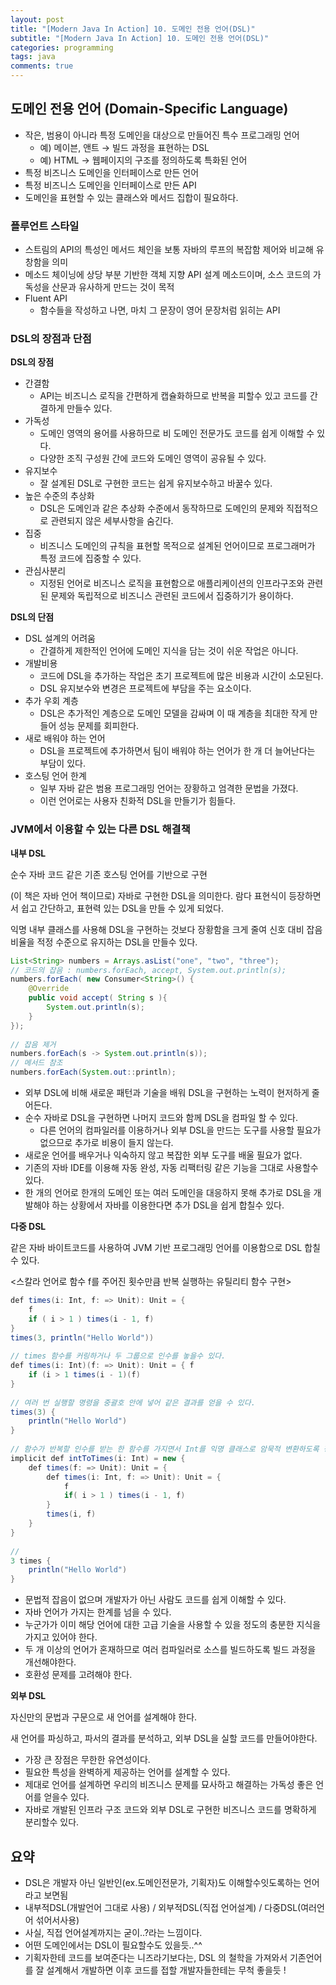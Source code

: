 ```yaml
---
layout: post
title: "[Modern Java In Action] 10. 도메인 전용 언어(DSL)"
subtitle: "[Modern Java In Action] 10. 도메인 전용 언어(DSL)"
categories: programming
tags: java
comments: true
---
```


## 도메인 전용 언어 (Domain-Specific Language)

- 작은, 범용이 아니라 특정 도메인을 대상으로 만들어진 특수 프로그래밍 언어
    - 예) 메이븐, 앤트 → 빌드 과정을 표현하는 DSL
    - 예) HTML → 웹페이지의 구조를 정의하도록 특화된 언어
- 특정 비즈니스 도메인을 인터페이스로 만든 언어
- 특정 비즈니스 도메인을 인터페이스로 만든 API
- 도메인을 표현할 수 있는 클래스와 메서드 집합이 필요하다.

### **플루언트 스타일**

- 스트림의 API의 특성인 메서드 체인을 보통 자바의 루프의 복잡함 제어와 비교해 유창함을 의미
- 메소드 체이닝에 상당 부분 기반한 객체 지향 API 설계 메소드이며, 소스 코드의 가독성을 산문과 유사하게 만드는 것이 목적
- Fluent API
    - 함수들을 작성하고 나면, 마치 그 문장이 영어 문장처럼 읽히는 API

### DSL의 장점과 단점

**DSL의 장점**

- 간결함
    - API는 비즈니스 로직을 간편하게 캡슐화하므로 반복을 피할수 있고 코드를 간결하게 만들수 있다.
- 가독성
    - 도메인 영역의 용어를 사용하므로 비 도메인 전문가도 코드를 쉽게 이해할 수 있다.
    - 다양한 조직 구성원 간에 코드와 도메인 영역이 공유될 수 있다.
- 유지보수
    - 잘 설계된 DSL로 구현한 코드는 쉽게 유지보수하고 바꿀수 있다.
- 높은 수준의 추상화
    - DSL은 도메인과 같은 추상화 수준에서 동작하므로 도메인의 문제와 직접적으로 관련되지 않은 세부사항을 숨긴다.
- 집중
    - 비즈니스 도메인의 규칙을 표현할 목적으로 설계된 언어이므로 프로그래머가 특정 코드에 집중할 수 있다.
- 관심사분리
    - 지정된 언어로 비즈니스 로직을 표현함으로 애플리케이션의 인프라구조와 관련된 문제와 독립적으로 비즈니스 관련된 코드에서 집중하기가 용이하다.

**DSL의 단점**

- DSL 설계의 어려움
    - 간결하게 제한적인 언어에 도메인 지식을 담는 것이 쉬운 작업은 아니다.
- 개발비용
    - 코드에 DSL을 추가하는 작업은 초기 프로젝트에 많은 비용과 시간이 소모된다.
    - DSL 유지보수와 변경은 프로젝트에 부담을 주는 요소이다.
- 추가 우회 계층
    - DSL은 추가적인 계층으로 도메인 모델을 감싸며 이 때 계층을 최대한 작게 만들어 성능 문제를 회피한다.
- 새로 배워야 하는 언어
    - DSL을 프로젝트에 추가하면서 팀이 배워야 하는 언어가 한 개 더 늘어난다는 부담이 있다.
- 호스팅 언어 한계
    - 일부 자바 같은 범용 프로그래밍 언어는 장황하고 엄격한 문법을 가졌다.
    - 이런 언어로는 사용자 친화적 DSL을 만들기가 힘들다.

### JVM에서 이용할 수 있는 다른 DSL 해결책

**내부 DSL**

순수 자바 코드 같은 기존 호스팅 언어를 기반으로 구현

(이 책은 자바 언어 책이므로) 자바로 구현한 DSL을 의미한다. 람다 표현식이 등장하면서 쉽고 간단하고, 표현력 있는 DSL을 만들 수 있게 되었다.

익명 내부 클래스를 사용해 DSL을 구현하는 것보다 장황함을 크게 줄여 신호 대비 잡음 비율을 적정 수준으로 유지하는 DSL을 만들수 있다.

```java
List<String> numbers = Arrays.asList("one", "two", "three");
// 코드의 잡음 : numbers.forEach, accept, System.out.println(s);
numbers.forEach( new Consumer<String>() {
    @Override
    public void accept( String s ){
        System.out.println(s);
    }
});
 
// 잡음 제거
numbers.forEach(s -> System.out.println(s));
// 메서드 참조
numbers.forEach(System.out::println);
```

- 외부 DSL에 비해 새로운 패턴과 기술을 배워 DSL을 구현하는 노력이 현저하게 줄어든다.
- 순수 자바로 DSL을 구현하면 나머지 코드와 함께 DSL을 컴파일 할 수 있다.
    - 다른 언어의 컴파일러를 이용하거나 외부 DSL을 만드는 도구를 사용할 필요가 없으므로 추가로 비용이 들지 않는다.
- 새로운 언어를 배우거나 익숙하지 않고 복잡한 외부 도구를 배울 필요가 없다.
- 기존의 자바 IDE를 이용해 자동 완성, 자동 리팩터링 같은 기능을 그대로 사용할수 있다.
- 한 개의 언어로 한개의 도메인 또는 여러 도메인을 대응하지 못해 추가로 DSL을 개발해야 하는 상황에서 자바를 이용한다면 추가 DSL을 쉽게 합칠수 있다.

**다중 DSL**

같은 자바 바이트코드를 사용하여 JVM 기반 프로그래밍 언어를 이용함으로 DSL 합칠 수 있다.

<스칼라 언어로 함수 f를 주어진 횟수만큼 반복 실행하는 유틸리티 함수 구현>

```java
def times(i: Int, f: => Unit): Unit = {
    f
    if ( i > 1 ) times(i - 1, f)
}
times(3, println("Hello World"))
 
// times 함수를 커링하거나 두 그룹으로 인수를 놓을수 있다.
def times(i: Int)(f: => Unit): Unit = { f
    if (i > 1 times(i - 1)(f)
}
 
// 여러 번 실행할 명령을 중괄호 안에 넣어 같은 결과를 얻을 수 있다.
times(3) {
    println("Hello World")
}
 
// 함수가 반복할 인수를 받는 한 함수를 가지면서 Int를 익명 클래스로 암묵적 변환하도록 정의
implicit def intToTimes(i: Int) = new {
    def times(f: => Unit): Unit = {
        def times(i: Int, f: => Unit): Unit = {
            f
            if( i > 1 ) times(i - 1, f)
        }
        times(i, f)
    }
}
 
//
3 times {
    println("Hello World")
}
```

- 문법적 잡음이 없으며 개발자가 아닌 사람도 코드를 쉽게 이해할 수 있다.
- 자바 언어가 가지는 한계를 넘을 수 있다.
- 누군가가 이미 해당 언어에 대한 고급 기술을 사용할 수 있을 정도의 충분한 지식을 가지고 있어야 한다.
- 두 개 이상의 언어가 혼재하므로 여러 컴파일러로 소스를 빌드하도록 빌드 과정을 개선해야한다.
- 호환성 문제를 고려해야 한다.

**외부 DSL**

자신만의 문법과 구문으로 새 언어를 설계해야 한다.

새 언어를 파싱하고, 파서의 결과를 분석하고, 외부 DSL을 실할 코드를 만들어야한다.

- 가장 큰 장점은 무한한 유연성이다.
- 필요한 특성을 완벽하게 제공하는 언어를 설계할 수 있다.
- 제대로 언어를 설계하면 우리의 비즈니스 문제를 묘사하고 해결하는 가독성 좋은 언어를 얻을수 있다.
- 자바로 개발된 인프라 구조 코드와 외부 DSL로 구현한 비즈니스 코드를 명확하게 분리할수 있다.

## 요약

- DSL은 개발자 아닌 일반인(ex.도메인전문가, 기획자)도 이해할수잇도록하는 언어라고 보면됨
- 내부적DSL(개발언어 그대로 사용) / 외부적DSL(직접 언어설계) / 다중DSL(여러언어 섞어서사용)
- 사실, 직접 언어설계까지는 굳이..?라는 느낌이다.
- 어떤 도메인에서는 DSL이 필요할수도 있을듯..^^
- 기획자한테 코드를 보여준다는 니즈라기보다는, DSL 의 철학을 가져와서 기존언어를 잘 설계해서 개발하면 이후 코드를 접할 개발자들한테는 무척 좋을듯 !